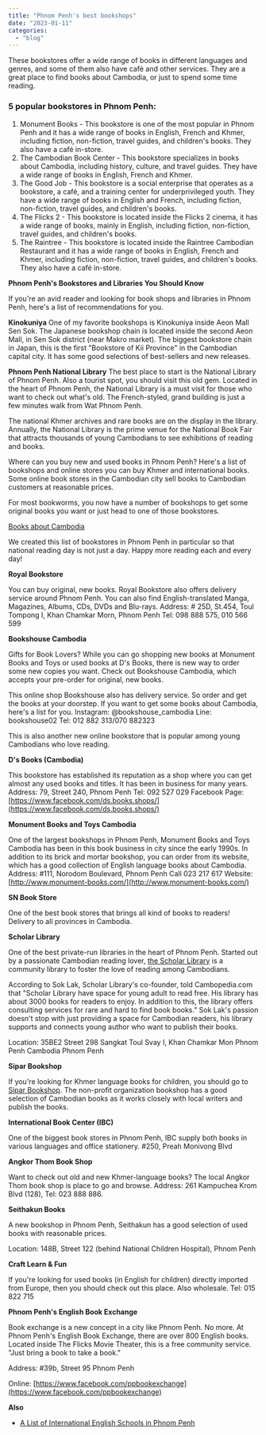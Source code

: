 ```yaml
---
title: "Phnom Penh's best bookshops"
date: "2023-01-11"
categories: 
  - "blog"
---
```


These bookstores offer a wide range of books in different languages and genres, and some of them also have café and other services. They are a great place to find books about Cambodia, or just to spend some time reading.

### 5 popular bookstores in Phnom Penh:

1. Monument Books - This bookstore is one of the most popular in Phnom Penh and it has a wide range of books in English, French and Khmer, including fiction, non-fiction, travel guides, and children's books. They also have a café in-store.
2. The Cambodian Book Center - This bookstore specializes in books about Cambodia, including history, culture, and travel guides. They have a wide range of books in English, French and Khmer.
3. The Good Job - This bookstore is a social enterprise that operates as a bookstore, a café, and a training center for underprivileged youth. They have a wide range of books in English and French, including fiction, non-fiction, travel guides, and children's books.
4. The Flicks 2 - This bookstore is located inside the Flicks 2 cinema, it has a wide range of books, mainly in English, including fiction, non-fiction, travel guides, and children's books.
5. The Raintree - This bookstore is located inside the Raintree Cambodian Restaurant and it has a wide range of books in English, French and Khmer, including fiction, non-fiction, travel guides, and children's books. They also have a café in-store.

**Phnom Penh's Bookstores and Libraries You Should Know**

If you're an avid reader and looking for book shops and libraries in Phnom Penh, here's a list of recommendations for you.

**Kinokuniya** One of my favorite bookshops is Kinokuniya inside Aeon Mall Sen Sok. The Japanese bookshop chain is located inside the second Aeon Mall, in Sen Sok district (near Makro market). The biggest bookstore chain in Japan, this is the first "Bookstore of Kii Province" in the Cambodian capital city. It has some good selections of best-sellers and new releases.

**Phnom Penh National Library** The best place to start is the National Library of Phnom Penh. Also a tourist spot, you should visit this old gem. Located in the heart of Phnom Penh, the National Library is a must visit for those who want to check out what's old. The French-styled, grand building is just a few minutes walk from Wat Phnom Penh.

The national Khmer archives and rare books are on the display in the library. Annually, the National Library is the prime venue for the National Book Fair that attracts thousands of young Cambodians to see exhibitions of reading and books.

Where can you buy new and used books in Phnom Penh? Here's a list of bookshops and online stores you can buy Khmer and international books. Some online book stores in the Cambodian city sell books to Cambodian customers at reasonable prices.

For most bookworms, you now have a number of bookshops to get some original books you want or just head to one of those bookstores.

[Books about Cambodia](https://cambopedia.com/best-books-about-cambodia/)

We created this list of bookstores in Phnom Penh in particular so that national reading day is not just a day. Happy more reading each and every day!

**Royal Bookstore**

You can buy original, new books. Royal Bookstore also offers delivery service around Phnom Penh. You can also find English-translated Manga, Magazines, Albums, CDs, DVDs and Blu-rays. Address: # 25D, St.454, Toul Tompong I, Khan Chamkar Morn, Phnom Penh Tel: 098 888 575, 010 566 599

**Bookshouse Cambodia**

Gifts for Book Lovers? While you can go shopping new books at Monument Books and Toys or used books at D's Books, there is new way to order some new copies you want. Check out Bookshouse Cambodia, which accepts your pre-order for original, new books.

This online shop Bookshouse also has delivery service. So order and get the books at your doorstep. If you want to get some books about Cambodia, here's a list for you. Instagram: @bookshouse\_cambodia Line: bookshouse02 Tel: 012 882 313/070 882323

This is also another new online bookstore that is popular among young Cambodians who love reading.

**D's Books (Cambodia)**

This bookstore has established its reputation as a shop where you can get almost any used books and titles. It has been in business for many years. Address: 79, Street 240, Phnom Penh Tel: 092 527 029 Facebook Page: [https://www.facebook.com/ds.books.shops/](https://www.facebook.com/ds.books.shops/)

**Monument Books and Toys Cambodia**

One of the largest bookshops in Phnom Penh, Monument Books and Toys Cambodia has been in this book business in city since the early 1990s. In addition to its brick and mortar bookshop, you can order from its website, which has a good collection of English language books about Cambodia. Address: #111, Norodom Boulevard, Phnom Penh Call 023 217 617 Website: [http://www.monument-books.com/](http://www.monument-books.com/)

**SN Book Store**

One of the best book stores that brings all kind of books to readers! Delivery to all provinces in Cambodia.

**Scholar Library**

One of the best private-run libraries in the heart of Phnom Penh. Started out by a passionate Cambodian reading lover, [the Scholar Library](https://scholarkh.wordpress.com/) is a community library to foster the love of reading among Cambodians.

According to Sok Lak, Scholar Library's co-founder, told Cambopedia.com that "Scholar Library have space for young adult to read free. His library has about 3000 books for readers to enjoy. In addition to this, the library offers consulting services for rare and hard to find book books." Sok Lak's passion doesn't stop with just providing a space for Cambodian readers, his library supports and connects young author who want to publish their books.

Location: 35BE2 Street 298 Sangkat Toul Svay I, Khan Chamkar Mon Phnom Penh Cambodia Phnom Penh

**Sipar Bookshop**

If you're looking for Khmer language books for children, you should go to [Sipar Bookshop](http://www.sipar-books.com/). The non-profit organization bookshop has a good selection of Cambodian books as it works closely with local writers and publish the books.

**International Book Center (IBC)**

One of the biggest book stores in Phnom Penh, IBC supply both books in various languages and office stationery. #250, Preah Monivong Blvd

**Angkor Thom Book Shop**

Want to check out old and new Khmer-language books? The local Angkor Thom book shop is place to go and browse. Address: 261 Kampuchea Krom Blvd (128), Tel: 023 888 886.

**Seithakun Books**

A new bookshop in Phnom Penh, Seithakun has a good selection of used books with reasonable prices.

Location: 148B, Street 122 (behind National Children Hospital), Phnom Penh

**Craft Learn & Fun**

If you're looking for used books (in English for children) directly imported from Europe, then you should check out this place. Also wholesale. Tel: 015 822 715

**Phnom Penh's English Book Exchange**

Book exchange is a new concept in a city like Phnom Penh. No more. At Phnom Penh's English Book Exchange, there are over 800 English books. Located inside The Flicks Movie Theater, this is a free community service. "Just bring a book to take a book."

Address: #39b, Street 95 Phnom Penh

Online: [https://www.facebook.com/ppbookexchange](https://www.facebook.com/ppbookexchange)

**Also**

- [A List of International English Schools in Phnom Penh](https://cambopedia.com/english-schools-phnom-penh/)
